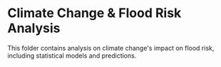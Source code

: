 # Climate Change & Flood Risk Analysis
This folder contains analysis on climate change's impact on flood risk, including statistical models and predictions.
